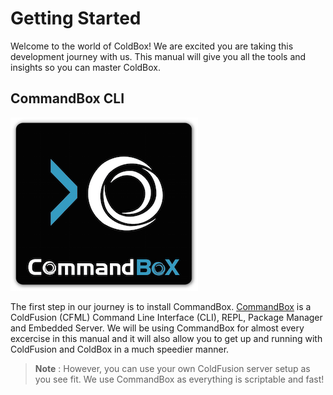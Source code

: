 # Getting Started

Welcome to the world of ColdBox! We are excited you are taking this development journey with us.  This manual will give you all the tools and insights so you can master ColdBox.

## CommandBox CLI
![](../images/CommandBoxLogo.png)

The first step in our journey is to install CommandBox.  [CommandBox](http://www.ortussolutions.com/products/commandbox) is a ColdFusion (CFML) Command Line Interface (CLI), REPL, Package Manager and Embedded Server.  We will be using CommandBox for almost every excercise in this manual and it will also allow you to get up and running with ColdFusion and ColdBox in a much speedier manner.

>**Note** : However, you can use your own ColdFusion server setup as you see fit.  We use CommandBox as everything is scriptable and fast!


